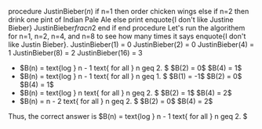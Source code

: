 procedure JustinBieber$(n)$
if n=1 then
order chicken wings
else if n=2 then
drink one pint of Indian Pale Ale
else
print enquote{I don't like Justine Bieber}
JustinBieber$frac{n}{2}$
end if
end procedure
Let's run the algorithem for n=1, n=2, n=4, and n=8 to see how many times it says enquote{I don't like Justin Bieber}.
JustinBieber$(1)$ = 0
JustinBieber$(2)$ = 0
JustinBieber$(4)$ = 1
JustinBieber$(8)$ = 2
JustinBieber$(16)$ = 3

<ul>
<li> $B(n) = text{log } n - 1 text{ for all } n geq 2. $
	      $B(2) = 0$ 
$B(4) = 1$
<li> $B(n) = text{log } n - 1 text{ for all } n geq 1. $
	      $B(1) = -1$ 
$B(2) = 0$ 
$B(4) = 1$
<li> $B(n) = text{log } n text{ for all } n geq 2. $
	      $B(2) = 1$ 
$B(4) = 2$
<li> $B(n) = n - 2 text{ for all } n geq 2. $
	      $B(2) = 0$ 
$B(4) = 2$
</ul>
Thus, the correct answer is $B(n) = text{log } n - 1 text{ for all } n geq 2. $
